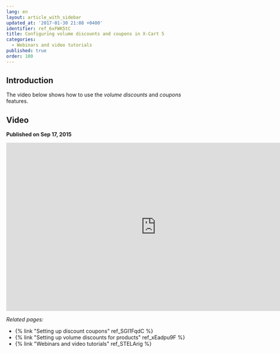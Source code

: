 ```yaml
---
lang: en
layout: article_with_sidebar
updated_at: '2017-01-30 21:08 +0400'
identifier: ref_6xFWK5tC
title: Configuring volume discounts and coupons in X-Cart 5
categories:
  - Webinars and video tutorials
published: true
order: 100
---
```



## Introduction

The video below shows how to use the _volume discounts_ and _coupons_ features.

## Video
**Published on Sep 17, 2015**
<iframe class="youtube-player" type="text/html" style="width: 800px; height: 450px" src="http://www.youtube.com/embed/SCt9GhQ89LU" frameborder="0"></iframe>

_Related pages:_

*   {% link "Setting up discount coupons" ref_SGI1FqdC %}
*   {% link "Setting up volume discounts for products" ref_xEadpu9F %}
*   {% link "Webinars and video tutorials" ref_STELArig %}
